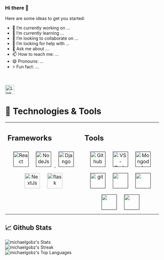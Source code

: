 ### Hi there 👋

<!--
**michaelgobz/michaelgobz** is a ✨ _special_ ✨ repository because its `README.md` (this file) appears on your GitHub profile.
-->

Here are some ideas to get you started:

- 🔭 I’m currently working on ...
- 🌱 I’m currently learning ...
- 👯 I’m looking to collaborate on ...
- 🤔 I’m looking for help with ...
- 💬 Ask me about ...
- 📫 How to reach me: ...
- 😄 Pronouns: ...
- ⚡ Fun fact: ...

<div>
  
  <br>
  <p> 
 <a target="_blank"  href="https://www.linkedin.com/in/michael-goboola-bab79019b" target="blank"><img src="https://img.shields.io/badge/LinkedIn--_.svg?style=social&logo=linkedin" alt="LinkedIn" height="30"></a>
</p>
</div>

# 🔧 Technologies & Tools

<table>
  <tr><td valign="top" width="33%">

## Frameworks

<div align="center">   
<a href=""><img style="margin: 10px" Src="https://img.icons8.com/color/2x/react-native.png" alt="React" height="50" /></a>
<a href=""><img style="margin: 10px" src="https://img.icons8.com/fluency/2x/node-js.png" alt="NodeJs" height="50" />  
<a href=""><img style="margin: 10px" Src="https://img.icons8.com/external-tal-revivo-shadow-tal-revivo/344/external-django-a-high-level-python-web-framework-that-encourages-rapid-development-logo-shadow-tal-revivo.png" alt="Django" height="50" /></a>
<a href="https://nextjs.org/"><img style="margin: 10px" src="https://img.icons8.com/color/2x/nextjs.png" alt="NextJs" height="50" /></a>
<a href="https://flask.org/"><img style="margin: 10px" src="https://img.icons8.com/color/2x/flask.png" alt="flask" height="50" /></a>
 
</div>
</td><td valign="top" width="33%">

## Tools
<div align="center">  
<a href=""><img style="margin: 10px" Src="https://img.icons8.com/color/2x/github.png" alt="Github" height="50" /></a>
<a href=""><img style="margin: 10px" src="https://img.icons8.com/color/2x/visual-studio-code-2019.png" alt="VS-Code" height="50" /></a>
<a href=""><img style="margin: 10px" Src="https://img.icons8.com/color/2x/mongodb.png" alt="Mongodb" height="50" /></a>
<a href=""><img style="margin: 10px" src="https://img.icons8.com/color/2x/git.png" alt="git" height="50" /></a>
<a href=""><img style="margin: 10px" src="https://img.icons8.com/dusk/1x/linux.png" height="50" /></a>
  <a href=""><img style="margin: 10px" src="https://img.icons8.com/dusk/1x/docker.png" height="50" /></a>
  <a href=""><img style="margin: 10px" src="https://img.icons8.com/dusk/1x/visual-studio.png" height="50" /></a>
  <a href=""><img style="margin: 10px" src="https://img.icons8.com/dusk/1x/sql.png" height="50" /></a>
</div>

</td></tr></table>

## 📈 Github Stats
<div>
 
 ![michaelgobz's Stats](https://github-readme-stats.vercel.app/api?username=michaelgobz&theme=vue-dark&show_icons=true&hide_border=true&count_private=true)
    <br />
  ![michaelgobz's Streak](https://github-readme-streak-stats.herokuapp.com/?user=michaelgobz&theme=vue-dark&hide_border=true)
    <br />
    ![michaelgobz's Top Languages](https://github-readme-stats.vercel.app/api/top-langs/?username=michaelgobz&theme=vue-dark&show_icons=true&hide_border=true&layout=compact)
    <br/>
</div>
